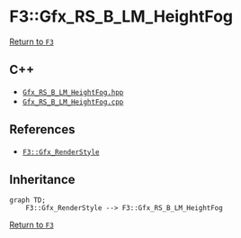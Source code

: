 # F3::Gfx_RS_B_LM_HeightFog

[Return to `F3`](/docs/F3.md)

## C++

- [`Gfx_RS_B_LM_HeightFog.hpp`](/c++/include/Gfx_RS_B_LM_HeightFog.hpp)
- [`Gfx_RS_B_LM_HeightFog.cpp`](/c++/source/Gfx_RS_B_LM_HeightFog.cpp)

## References

- [`F3::Gfx_RenderStyle`](/docs/F3/Gfx_RenderStyle.md)

## Inheritance

```mermaid
graph TD;
    F3::Gfx_RenderStyle --> F3::Gfx_RS_B_LM_HeightFog
```

[Return to `F3`](/docs/F3.md)